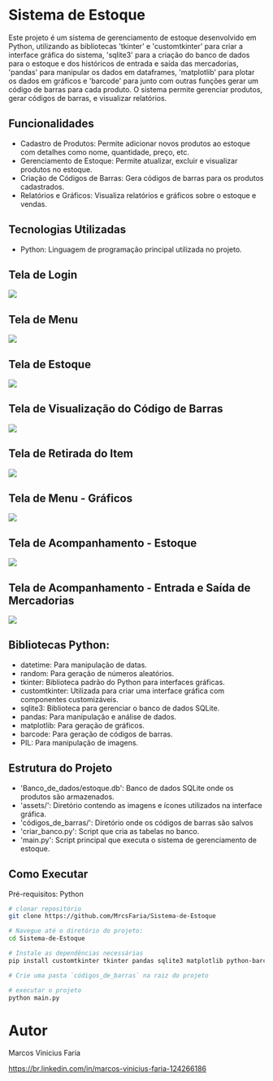 # Sistema de Estoque
Este projeto é um sistema de gerenciamento de estoque desenvolvido em Python, utilizando as bibliotecas 'tkinter' e 'customtkinter' para criar a interface gráfica do sistema, 'sqlite3' para a criação do banco de dados para o estoque e dos históricos de entrada e saída das mercadorias, 'pandas' para manipular os dados em dataframes, 'matplotlib' para plotar os dados em gráficos e 'barcode' para junto com outras funções gerar um código de barras para cada produto. O sistema permite gerenciar produtos, gerar códigos de barras, e visualizar relatórios.

## Funcionalidades

- Cadastro de Produtos: Permite adicionar novos produtos ao estoque com detalhes como nome, quantidade, preço, etc.
- Gerenciamento de Estoque: Permite atualizar, excluir e visualizar produtos no estoque.
- Criação de Códigos de Barras: Gera códigos de barras para os produtos cadastrados.
- Relatórios e Gráficos: Visualiza relatórios e gráficos sobre o estoque e vendas.
  
## Tecnologias Utilizadas
- Python: Linguagem de programação principal utilizada no projeto.

## Tela de Login
<img src="https://github.com/MrcsFaria/Sistema-de-Estoque/blob/main/Prints/1.PNG">

## Tela de Menu
<img src="https://github.com/MrcsFaria/Sistema-de-Estoque/blob/main/Prints/8.PNG">

## Tela de Estoque
<img src="https://github.com/MrcsFaria/Sistema-de-Estoque/blob/main/Prints/2.PNG">

## Tela de Visualização do Código de Barras
<img src="https://github.com/MrcsFaria/Sistema-de-Estoque/blob/main/Prints/4.PNG">

## Tela de Retirada do Item
<img src="https://github.com/MrcsFaria/Sistema-de-Estoque/blob/main/Prints/6.PNG">

## Tela de Menu - Gráficos
<img src="https://github.com/MrcsFaria/Sistema-de-Estoque/blob/main/Prints/5.PNG">

## Tela de Acompanhamento - Estoque
<img src="https://github.com/MrcsFaria/Sistema-de-Estoque/blob/main/Prints/3.PNG">

## Tela de Acompanhamento - Entrada e Saída de Mercadorias
<img src="https://github.com/MrcsFaria/Sistema-de-Estoque/blob/main/Prints/7.PNG">


## Bibliotecas Python:
- datetime: Para manipulação de datas.
- random: Para geração de números aleatórios.
- tkinter: Biblioteca padrão do Python para interfaces gráficas.
- customtkinter: Utilizada para criar uma interface gráfica com componentes customizáveis.
- sqlite3: Biblioteca para gerenciar o banco de dados SQLite.
- pandas: Para manipulação e análise de dados.
- matplotlib: Para geração de gráficos.
- barcode: Para geração de códigos de barras.
- PIL: Para manipulação de imagens.


## Estrutura do Projeto

- 'Banco_de_dados/estoque.db': Banco de dados SQLite onde os produtos são armazenados.
- 'assets/': Diretório contendo as imagens e ícones utilizados na interface gráfica.
- 'códigos_de_barras/': Diretório onde os códigos de barras são salvos
- 'criar_banco.py': Script que cria as tabelas no banco.
- 'main.py': Script principal que executa o sistema de gerenciamento de estoque.

## Como Executar
Pré-requisitos: Python

```bash
# clonar repositório
git clone https://github.com/MrcsFaria/Sistema-de-Estoque

# Navegue até o diretório do projeto:
cd Sistema-de-Estoque

# Instale as dependências necessárias
pip install customtkinter tkinter pandas sqlite3 matplotlib python-barcode pillow

# Crie uma pasta `códigos_de_barras` na raiz do projeto

# executar o projeto
python main.py
```

# Autor

Marcos Vinicius Faria

https://br.linkedin.com/in/marcos-vinicius-faria-124266186
